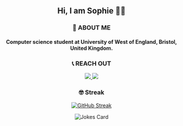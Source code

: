 <div align="center">
  
  ## Hi, I am Sophie 👋🏻
  
  ### 🚀 ABOUT ME

  #### Computer science student at University of West of England, Bristol, United Kingdom.

  ### 📞 REACH OUT

<a href="https://www.linkedin.com/in/sudefidan/" target="_blank">
  <img src="https://img.shields.io/badge/LinkedIn-0077B5?style=for-the-badge&logo=linkedin&logoColor=white" />
</a>
<a href="https://sudefidan.github.io/portfolio/" target="_blank">
  <img src="https://img.shields.io/badge/website-000000?style=for-the-badge&logo=About.me&logoColor=white" />
</a>


### 🤓 Streak
  [![GitHub Streak](https://github-readme-streak-stats.herokuapp.com/?user=sudefidan)](https://git.io/streak-stats)

  <!-- (https://github.com/ABSphreak/readme-jokes) -->
  <img src="https://readme-jokes.vercel.app/api?hideBorder&theme=pinkish" alt="Jokes Card" />
  
</div>



